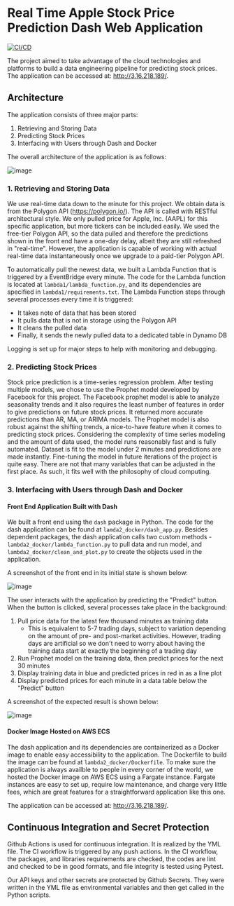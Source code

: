 # Real Time Apple Stock Price Prediction Dash Web Application 
[![CI/CD](https://github.com/wh153/IDS706FinalProject/actions/workflows/CI&CD.yml/badge.svg)](https://github.com/wh153/IDS706FinalProject/actions/workflows/CI&CD.yml)

The project aimed to take advantage of the cloud technologies and platforms to build a data engineering pipeline for predicting stock prices. The application can be accessed at: http://3.16.218.189/.

## Architecture
The application consists of three major parts:
1. Retrieving and Storing Data
2. Predicting Stock Prices
3. Interfacing with Users through Dash and Docker

The overall architecture of the application is as follows:

![image](https://user-images.githubusercontent.com/89489224/145718732-08271fa2-0278-4525-90ad-4689170904d5.png)

### 1. Retrieving and Storing Data
We use real-time data down to the minute for this project. We obtain data is from the Polygon API (https://polygon.io/). The API is called with RESTful architectural style. We only pulled price for Apple, Inc. (AAPL) for this specific application, but more tickers can be included easily. We used the free-tier Polygon API, so the data pulled and therefore the predictions shown in the front end have a one-day delay, albeit they are still refreshed in "real-time". However, the application is capable of working with actual real-time data instantaneously once we upgrade to a paid-tier Polygon API.

To automatically pull the newest data, we built a Lambda Function that is triggered by a EventBridge every minute. The code for the Lambda function is located at `lambda1/lambda_function.py`, and its dependencies are specified in `lambda1/requirements.txt`. The Lambda Function steps through several processes every time it is triggered:
- It takes note of data that has been stored
- It pulls data that is not in storage using the Polygon API
- It cleans the pulled data
- Finally, it sends the newly pulled data to a dedicated table in Dynamo DB

Logging is set up for major steps to help with monitoring and debugging.

### 2. Predicting Stock Prices
Stock price prediction is a time-series regression problem. After testing multiple models, we chose to use the Prophet model developed by Facebook for this project. The Facebook prophet model is able to analyze seasonality trends and it also requires the least number of features in order to give predictions on future stock prices. It returned more accurate predictions than AR, MA, or ARIMA models. The Prophet model is also robust against the shifting trends, a nice-to-have feature when it comes to predicting stock prices. Considering the complexity of time series modeling and the amount of data used, the model runs reasonably fast and is fully automated. Dataset is fit to the model under 2 minutes and predictions are made instantly. Fine-tuning the model in future iterations of the project is quite easy. There are not that many variables that can be adjusted in the first place. As such, it fits well with the philosophy of cloud computing.


### 3. Interfacing with Users through Dash and Docker
#### Front End Application Built with Dash
We built a front end using the `dash` package in Python. The code for the dash application can be found at `lamda2_docker/dash_app.py`. Besides dependent packages, the dash application calls two custom methods - `lambda2_docker/lambda_function.py` to pull data and run model, and `lambda2_docker/clean_and_plot.py` to create the objects used in the application.

A screenshot of the front end in its initial state is shown below:

![image](https://user-images.githubusercontent.com/37159376/145722721-e2259585-3ab3-44c0-8d2c-5ff8bc7a3ff7.png)

The user interacts with the application by predicting the "Predict" button. When the button is clicked, several processes take place in the background:
1. Pull price data for the latest few thousand minutes as training data
    - This is equivalent to 5-7 trading days, subject to variation depending on the amount of pre- and post-market activities. However, trading days are artificial so we don't need to worry about having the training data start at exactly the beginning of a trading day
2. Run Prophet model on the training data, then predict prices for the next 30 minutes
3. Display training data in blue and predicted prices in red in as a line plot
4. Display predicted prices for each minute in a data table below the "Predict" button

A screenshot of the expected result is shown below:

![image](https://user-images.githubusercontent.com/37159376/145723229-3c2bd0cf-fcb7-4887-a501-16c96a38388e.png)


#### Docker Image Hosted on AWS ECS
The dash application and its dependencies are containerized as a Docker image to enable easy accessibility to the application. The Dockerfile to build the image can be found at `lambda2_docker/Dockerfile`. To make sure the application is always availble to people in every corner of the world, we hosted the Docker image on AWS ECS using a Fargate instance. Fargate instances are easy to set up, require low maintenance, and charge very little fees, which are great features for a straightforward application like this one. 

The application can be accessed at: http://3.16.218.189/.

## Continuous Integration and Secret Protection
Github Actions is used for continuous integration. It is realized by the YML file. The CI workflow is triggered by any push actions. In the CI workflow, the packages, and libraries requirements are checked, the codes are lint and checked to be in good formats, and file integrity is tested using Pytest.

Our API keys and other secrets are protected by Github Secrets. They were written in the YML file as environmental variables and then get called in the Python scripts.
